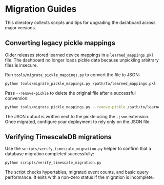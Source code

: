 # Migration Guides

This directory collects scripts and tips for upgrading the dashboard across major versions.

## Converting legacy pickle mappings

Older releases stored learned device mappings in a `learned_mappings.pkl` file. The dashboard no longer loads pickle data because unpickling arbitrary files is insecure.

Run `tools/migrate_pickle_mappings.py` to convert the file to JSON:

```bash
python tools/migrate_pickle_mappings.py /path/to/learned_mappings.pkl
```

Pass `--remove-pickle` to delete the original file after a successful conversion:

```bash
python tools/migrate_pickle_mappings.py --remove-pickle /path/to/learned_mappings.pkl
```

The JSON output is written next to the pickle using the `.json` extension. Once migrated, configure your deployment to rely only on the JSON file.

## Verifying TimescaleDB migrations

Use the `scripts/verify_timescale_migration.py` helper to confirm that a database migration completed successfully:

```bash
python scripts/verify_timescale_migration.py
```

The script checks hypertables, migrated event counts, and basic query performance. It exits with a non-zero status if the migration is incomplete.

